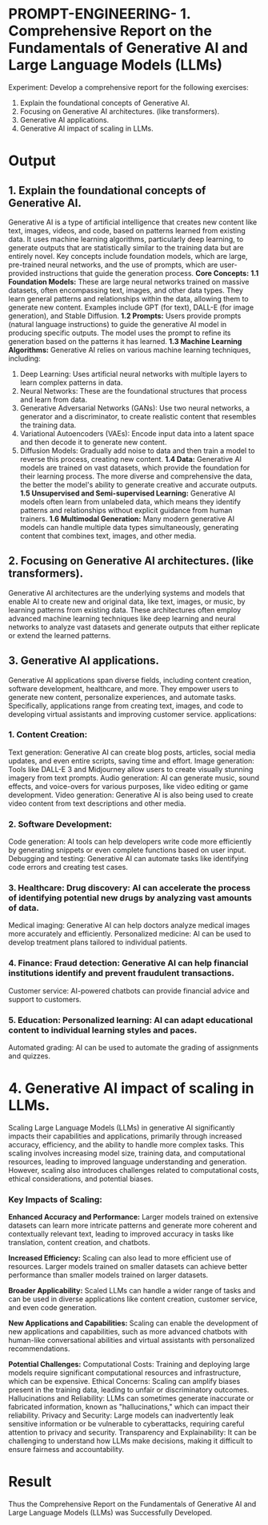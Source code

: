 # PROMPT-ENGINEERING- 1.	Comprehensive Report on the Fundamentals of Generative AI and Large Language Models (LLMs)
Experiment:
Develop a comprehensive report for the following exercises:
1.	Explain the foundational concepts of Generative AI. 
2.	Focusing on Generative AI architectures. (like transformers).
3.	Generative AI applications.
4.	Generative AI impact of scaling in LLMs.

# Output
## 1. Explain the foundational concepts of Generative AI. 
   Generative AI is a type of artificial intelligence that creates new content like text, images, videos, and code, based on patterns learned
from existing data. It uses machine learning algorithms, particularly deep learning, to generate outputs that are statistically similar to the 
training data but are entirely novel. Key concepts include foundation models, which are large, pre-trained neural networks, and the use of 
prompts, which are user-provided instructions that guide the generation process. 
**Core Concepts:**
**1.1 Foundation Models:** These are large neural networks trained on massive datasets, often encompassing text, images, and other data types. They learn general patterns and
relationships within the data, allowing them to generate new content.
Examples include GPT (for text), DALL-E (for image generation), and Stable Diffusion. 
**1.2 Prompts:** Users provide prompts (natural language instructions) to guide the generative AI model in producing specific outputs. The model uses the 
prompt to refine its generation based on the patterns it has learned. 
**1.3 Machine Learning Algorithms:** Generative AI relies on various machine learning techniques, 
including:
   1. Deep Learning: Uses artificial neural networks with multiple layers to learn complex patterns in data.
   2. Neural Networks: These are the foundational structures that process and learn from data. 
   3. Generative Adversarial Networks (GANs): Use two neural networks, a generator and a discriminator, to create realistic content that resembles the training data. 
   4. Variational Autoencoders (VAEs): Encode input data into a latent space and then decode it to generate new content. 
   5. Diffusion Models: Gradually add noise to data and then train a model to reverse this process, creating new content. 
**1.4 Data:** Generative AI models are trained on vast datasets, which provide the foundation for their learning process. The more diverse and comprehensive the
 data, the better the model's ability to generate creative and accurate outputs. 
**1.5 Unsupervised and Semi-supervised Learning:** Generative AI models often learn from unlabeled data, which means they identify patterns
 and relationships without explicit guidance from human trainers.
**1.6 Multimodal Generation:** Many modern generative AI models can handle multiple data types simultaneously, generating content that combines text, images, and other media.

## 2. Focusing on Generative AI architectures. (like transformers).
   Generative AI architectures are the underlying systems and models that enable AI to create new and original data, like text, images, or music,
by learning patterns from existing data. These architectures often employ advanced machine learning techniques like deep learning and neural
networks to analyze vast datasets and generate outputs that either replicate or extend the learned patterns. 

## 3. Generative AI applications.
   Generative AI applications span diverse fields, including content creation, software development, healthcare, and more. They empower users to generate new content,
personalize experiences, and automate tasks. Specifically, applications range from creating text, images, and code to developing virtual assistants and improving customer service. 
applications:
### 1. Content Creation:
Text generation: Generative AI can create blog posts, articles, social media updates, and even entire scripts, saving time and effort. 
Image generation: Tools like DALL-E 3 and Midjourney allow users to create visually stunning imagery from text prompts. 
Audio generation: AI can generate music, sound effects, and voice-overs for various purposes, like video editing or game development. 
Video generation: Generative AI is also being used to create video content from text descriptions and other media. 
### 2. Software Development:
Code generation: AI tools can help developers write code more efficiently by generating snippets or even complete functions based on user input.
Debugging and testing: Generative AI can automate tasks like identifying code errors and creating test cases. 
### 3. Healthcare: Drug discovery: AI can accelerate the process of identifying potential new drugs by analyzing vast amounts of data. 
Medical imaging: Generative AI can help doctors analyze medical images more accurately and efficiently. 
Personalized medicine: AI can be used to develop treatment plans tailored to individual patients. 
### 4. Finance: Fraud detection: Generative AI can help financial institutions identify and prevent fraudulent transactions.
Customer service: AI-powered chatbots can provide financial advice and support to customers. 
### 5. Education: Personalized learning: AI can adapt educational content to individual learning styles and paces.
Automated grading: AI can be used to automate the grading of assignments and quizzes.

# 4. Generative AI impact of scaling in LLMs.
   Scaling Large Language Models (LLMs) in generative AI significantly impacts their capabilities and applications, primarily through increased accuracy,
efficiency, and the ability to handle more complex tasks. This scaling involves increasing model size, training data, and computational resources, leading 
to improved language understanding and generation. However, scaling also introduces challenges related to computational costs, ethical considerations, and potential biases. 

 ### Key Impacts of Scaling:
**Enhanced Accuracy and Performance:** Larger models trained on extensive datasets can learn more intricate patterns and generate more coherent and
contextually relevant text, leading to improved accuracy in tasks like translation, content creation, and chatbots. 

**Increased Efficiency:** Scaling can also lead to more efficient use of resources. Larger models trained on smaller datasets can achieve better
performance than smaller models trained on larger datasets. 

**Broader Applicability:** Scaled LLMs can handle a wider range of tasks and can be used in diverse applications like content creation,
customer service, and even code generation. 

**New Applications and Capabilities:** Scaling can enable the development of new applications and capabilities, such as more advanced chatbots with human-like conversational 
abilities and virtual assistants with personalized recommendations. 

**Potential Challenges:** Computational Costs: Training and deploying large models require significant computational resources and infrastructure, which can be expensive. 
Ethical Concerns: Scaling can amplify biases present in the training data, leading to unfair or discriminatory outcomes. 
Hallucinations and Reliability: LLMs can sometimes generate inaccurate or fabricated information, known as "hallucinations," which can impact their reliability. 
Privacy and Security: Large models can inadvertently leak sensitive information or be vulnerable to cyberattacks, requiring careful attention to privacy and security. 
Transparency and Explainability: It can be challenging to understand how LLMs make decisions, making it difficult to ensure fairness and accountability. 

# Result
Thus the Comprehensive Report on the Fundamentals of Generative AI and Large Language Models (LLMs) was Successfully Developed.
